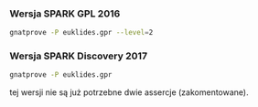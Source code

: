 ### Wersja SPARK GPL 2016
```bash
gnatprove -P euklides.gpr --level=2
```

### Wersja SPARK Discovery 2017

```bash
gnatprove -P euklides.gpr
```
tej wersji nie są już potrzebne dwie assercje (zakomentowane).


